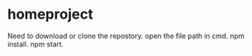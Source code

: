 # homeproject
Need to download or clone the repostory.
open the file path in cmd.
npm install.
npm start.
